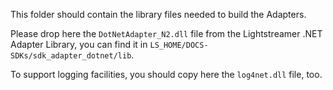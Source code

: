 This folder should contain the library files needed to build the Adapters.

Please drop here the `DotNetAdapter_N2.dll` file from the Lightstreamer .NET Adapter Library, you can find it in `LS_HOME/DOCS-SDKs/sdk_adapter_dotnet/lib`.

To support logging facilities, you should copy here the `log4net.dll` file, too.

